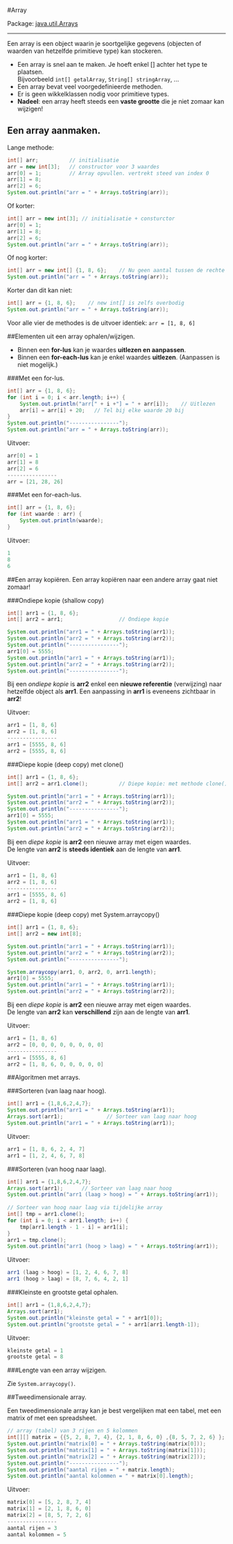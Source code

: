 #Array

Package: [java.util.Arrays](http://docs.oracle.com/javase/7/docs/api/java/util/Arrays.html)

---

Een array is een object waarin je soortgelijke gegevens (objecten of waarden van hetzelfde primitieve type) kan stockeren.

- Een array is snel aan te maken. Je hoeft enkel [] achter het type te plaatsen.  
Bijvoorbeeld `int[] getalArray`, `String[] stringArray`, ...
- Een array bevat veel voorgedefinieerde methoden.
- Er is geen  wikkelklassen nodig voor primitieve types.
- **Nadeel**: een array heeft steeds een **vaste grootte** die je niet zomaar kan wijzigen!

## Een array aanmaken.
Lange methode:

````java
int[] arr;          // initialisatie
arr = new int[3];   // constructor voor 3 waardes
arr[0] = 1;         // Array opvullen. vertrekt steed van index 0
arr[1] = 8;
arr[2] = 6;
System.out.println("arr = " + Arrays.toString(arr));
````

Of korter:

````java
int[] arr = new int[3]; // initialisatie + consturctor
arr[0] = 1;
arr[1] = 8;
arr[2] = 6;
System.out.println("arr = " + Arrays.toString(arr));
````

Of nog korter:

````java
int[] arr = new int[] {1, 8, 6};    // Nu geen aantal tussen de rechte haakjes invullen!
System.out.println("arr = " + Arrays.toString(arr));
````

Korter dan dit kan niet:

````java
int[] arr = {1, 8, 6};    // new int[] is zelfs overbodig
System.out.println("arr = " + Arrays.toString(arr));
````

Voor alle vier de methodes is de uitvoer identiek: `arr = [1, 8, 6]`

##Elementen uit een array ophalen/wijzigen.

- Binnen een **for-lus** kan je waardes **uitlezen en aanpassen**.  
- Binnen een **for-each-lus** kan je enkel waardes **uitlezen**. (Aanpassen is niet mogelijk.)

###Met een for-lus.

````java
int[] arr = {1, 8, 6};
for (int i = 0; i < arr.length; i++) {
    System.out.println("arr[" + i +"] = " + arr[i]);    // Uitlezen
    arr[i] = arr[i] + 20;   // Tel bij elke waarde 20 bij
}
System.out.println("----------------");
System.out.println("arr = " + Arrays.toString(arr));
````

Uitvoer: 

````java
arr[0] = 1
arr[1] = 8
arr[2] = 6
----------------
arr = [21, 28, 26]
````

###Met een for-each-lus.

````java
int[] arr = {1, 8, 6};
for (int waarde : arr) {
    System.out.println(waarde);
}
````

Uitvoer: 

````java
1
8
6
````

##Een array kopiëren.
Een array kopiëren naar een andere array gaat niet zomaar!

###Ondiepe kopie (shallow copy)

````java
int[] arr1 = {1, 8, 6};
int[] arr2 = arr1;                  // Ondiepe kopie

System.out.println("arr1 = " + Arrays.toString(arr1));
System.out.println("arr2 = " + Arrays.toString(arr2));
System.out.println("----------------");
arr1[0] = 5555;
System.out.println("arr1 = " + Arrays.toString(arr1));
System.out.println("arr2 = " + Arrays.toString(arr2));
System.out.println("----------------"); 
````

Bij een *ondiepe kopie* is **arr2** enkel een **nieuwe referentie** (verwijzing) naar hetzelfde object als **arr1**. Een aanpassing in **arr1** is eveneens zichtbaar in **arr2**!

Uitvoer: 

````java
arr1 = [1, 8, 6]
arr2 = [1, 8, 6]
----------------
arr1 = [5555, 8, 6]
arr2 = [5555, 8, 6]
````

###Diepe kopie (deep copy) met clone()

````java
int[] arr1 = {1, 8, 6};
int[] arr2 = arr1.clone();          // Diepe kopie: met methode clone()

System.out.println("arr1 = " + Arrays.toString(arr1));
System.out.println("arr2 = " + Arrays.toString(arr2));
System.out.println("----------------");
arr1[0] = 5555;
System.out.println("arr1 = " + Arrays.toString(arr1));
System.out.println("arr2 = " + Arrays.toString(arr2));
````

Bij een *diepe kopie* is **arr2** een nieuwe array met eigen waardes.  
De lengte van **arr2** is **steeds identiek** aan de lengte van **arr1**.

Uitvoer: 

````java
arr1 = [1, 8, 6]
arr2 = [1, 8, 6]
----------------
arr1 = [5555, 8, 6]
arr2 = [1, 8, 6]
````

###Diepe kopie (deep copy) met System.arraycopy()

````java
int[] arr1 = {1, 8, 6};
int[] arr2 = new int[8];

System.out.println("arr1 = " + Arrays.toString(arr1));
System.out.println("arr2 = " + Arrays.toString(arr2));
System.out.println("----------------");

System.arraycopy(arr1, 0, arr2, 0, arr1.length);
arr1[0] = 5555;
System.out.println("arr1 = " + Arrays.toString(arr1));
System.out.println("arr2 = " + Arrays.toString(arr2));
````

Bij een *diepe kopie* is **arr2** een nieuwe array met eigen waardes.  
De lengte van **arr2** kan **verschillend** zijn aan de lengte van **arr1**.

Uitvoer: 

````java
arr1 = [1, 8, 6]
arr2 = [0, 0, 0, 0, 0, 0, 0, 0]
----------------
arr1 = [5555, 8, 6]
arr2 = [1, 8, 6, 0, 0, 0, 0, 0]
````

##Algoritmen met arrays.

###Sorteren (van laag naar hoog).

````java
int[] arr1 = {1,8,6,2,4,7};
System.out.println("arr1 = " + Arrays.toString(arr1));
Arrays.sort(arr1);              // Sorteer van laag naar hoog
System.out.println("arr1 = " + Arrays.toString(arr1));
````

Uitvoer: 

````java
arr1 = [1, 8, 6, 2, 4, 7]
arr1 = [1, 2, 4, 6, 7, 8]
````

###Sorteren (van hoog naar laag).

````java
int[] arr1 = {1,8,6,2,4,7};
Arrays.sort(arr1);      // Sorteer van laag naar hoog
System.out.println("arr1 (laag > hoog) = " + Arrays.toString(arr1));
        
// Sorteer van hoog naar laag via tijdelijke array 
int[] tmp = arr1.clone();
for (int i = 0; i < arr1.length; i++) {
    tmp[arr1.length - 1 - i] = arr1[i];
}
arr1 = tmp.clone();
System.out.println("arr1 (hoog > laag) = " + Arrays.toString(arr1));
````

Uitvoer: 

````java
arr1 (laag > hoog) = [1, 2, 4, 6, 7, 8]
arr1 (hoog > laag) = [8, 7, 6, 4, 2, 1]
````

###Kleinste en grootste getal ophalen.

````java
int[] arr1 = {1,8,6,2,4,7};
Arrays.sort(arr1);
System.out.println("kleinste getal = " + arr1[0]);
System.out.println("grootste getal = " + arr1[arr1.length-1]);
````

Uitvoer: 

````java
kleinste getal = 1
grootste getal = 8
````

###Lengte van een array wijzigen.

Zie `System.arraycopy()`.

##Tweedimensionale array.

Een tweedimensionale array kan je best vergelijken mat een tabel, met een matrix of met een spreadsheet.

````java
// array (tabel) van 3 rijen en 5 kolommen        
int[][] matrix = {{5, 2, 8, 7, 4}, {2, 1, 8, 6, 0} ,{8, 5, 7, 2, 6} };
System.out.println("matrix[0] = " + Arrays.toString(matrix[0]));
System.out.println("matrix[1] = " + Arrays.toString(matrix[1]));
System.out.println("matrix[2] = " + Arrays.toString(matrix[2]));
System.out.println("----------------");
System.out.println("aantal rijen = " + matrix.length);
System.out.println("aantal kolommen = " + matrix[0].length);
````

Uitvoer: 

````java
matrix[0] = [5, 2, 8, 7, 4]
matrix[1] = [2, 1, 8, 6, 0]
matrix[2] = [8, 5, 7, 2, 6]
----------------
aantal rijen = 3
aantal kolommen = 5
````